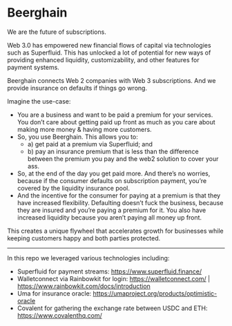 # Beerghain

We are the future of subscriptions.

Web 3.0 has empowered new financial flows of capital via technologies such as Superfluid. This has unlocked a lot of potential for new ways of providing enhanced liquidity, customizability, and other features for payment systems.

Beerghain connects Web 2 companies with Web 3 subscriptions. And we provide insurance on defaults if things go wrong.

Imagine the use-case:

- You are a business and want to be paid a premium for your services. You don’t care about getting paid up front as much as you care about making more money & having more customers.
- So, you use Beerghain. This allows you to:
    - a) get paid at a premium via Superfluid; and
    - b) pay an insurance premium that is less than the difference between the premium you pay and the web2 solution to cover your ass.
- So, at the end of the day you get paid more. And there’s no worries, because if the consumer defaults on subscription payment, you’re covered by the liquidity insurance pool.
- And the incentive for the consumer for paying at a premium is that they have increased flexibility. Defaulting doesn’t fuck the business, because they are insured and you’re paying a premium for it. You also have increased liquidity because you aren’t paying all money up front.

This creates a unique flywheel that accelerates growth for businesses while keeping customers happy and both parties protected.

---

In this repo we leveraged various technologies including:
- Superfluid for payment streams: https://www.superfluid.finance/
- Walletconnect via Rainbowkit for login: https://walletconnect.com/ | https://www.rainbowkit.com/docs/introduction
- Uma for insurance oracle: https://umaproject.org/products/optimistic-oracle
- Covalent for gathering the exchange rate between USDC and ETH: https://www.covalenthq.com/
